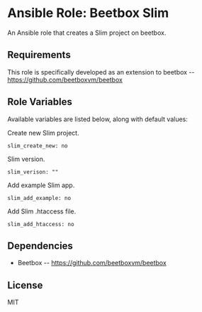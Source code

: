 # Ansible Role: Beetbox Slim

An Ansible role that creates a Slim project on beetbox.

## Requirements

This role is specifically developed as an extension to beetbox -- https://github.com/beetboxvm/beetbox

## Role Variables

Available variables are listed below, along with default values:

Create new Slim project.

    slim_create_new: no
    
Slim version.    
    
    slim_verison: ""
    
Add example Slim app.    
    
    slim_add_example: no
    
Add Slim .htaccess file.
    
    slim_add_htaccess: no


## Dependencies

- Beetbox -- https://github.com/beetboxvm/beetbox

## License

MIT